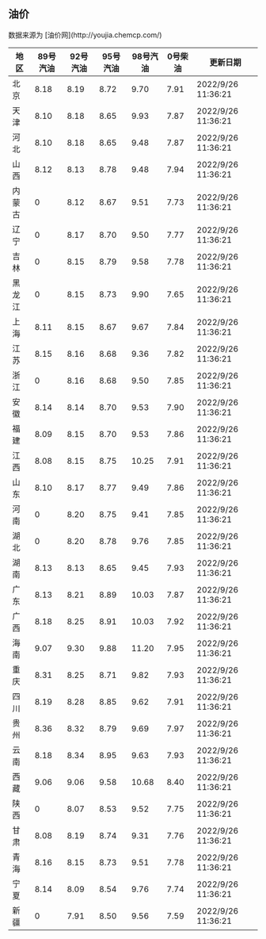
<!DOCTYPE html>
<html lang="zh-cn">
<head>
<link href="https://cdn.jsdelivr.net/gh/RookieFanzk/link/github.css" rel="stylesheet">
</head>

<body>
<h2>油价</h2>
<p>数据来源为 [油价网](http://youjia.chemcp.com/) </p>
<table>
<thead>
<tr>
<th>地区</th>
<th>89号汽油</th>
<th>92号汽油</th>
<th>95号汽油</th>
<th>98号汽油</th>
<th>0号柴油</th>
<th>更新日期</th>
</tr>
</thead>
<tbody>
<tr>
<td>北京</td>
<td>8.18</td>
<td>8.19</td>
<td>8.72</td>
<td>9.70</td>
<td>7.91</td>
<td>2022/9/26 11:36:21</td>
</tr>
<tr>
<td>天津</td>
<td>8.10</td>
<td>8.18</td>
<td>8.65</td>
<td>9.93</td>
<td>7.87</td>
<td>2022/9/26 11:36:21</td>
</tr>
<tr>
<td>河北</td>
<td>8.10</td>
<td>8.18</td>
<td>8.65</td>
<td>9.48</td>
<td>7.87</td>
<td>2022/9/26 11:36:21</td>
</tr>
<tr>
<td>山西</td>
<td>8.12</td>
<td>8.13</td>
<td>8.78</td>
<td>9.48</td>
<td>7.94</td>
<td>2022/9/26 11:36:21</td>
</tr>
<tr>
<td>内蒙古</td>
<td>0</td>
<td>8.12</td>
<td>8.67</td>
<td>9.51</td>
<td>7.73</td>
<td>2022/9/26 11:36:21</td>
</tr>
<tr>
<td>辽宁</td>
<td>0</td>
<td>8.17</td>
<td>8.70</td>
<td>9.50</td>
<td>7.77</td>
<td>2022/9/26 11:36:21</td>
</tr>
<tr>
<td>吉林</td>
<td>0</td>
<td>8.15</td>
<td>8.79</td>
<td>9.58</td>
<td>7.78</td>
<td>2022/9/26 11:36:21</td>
</tr>
<tr>
<td>黑龙江</td>
<td>0</td>
<td>8.15</td>
<td>8.73</td>
<td>9.90</td>
<td>7.65</td>
<td>2022/9/26 11:36:21</td>
</tr>
<tr>
<td>上海</td>
<td>8.11</td>
<td>8.15</td>
<td>8.67</td>
<td>9.67</td>
<td>7.84</td>
<td>2022/9/26 11:36:21</td>
</tr>
<tr>
<td>江苏</td>
<td>8.15</td>
<td>8.16</td>
<td>8.68</td>
<td>9.36</td>
<td>7.82</td>
<td>2022/9/26 11:36:21</td>
</tr>
<tr>
<td>浙江</td>
<td>0</td>
<td>8.16</td>
<td>8.68</td>
<td>9.50</td>
<td>7.85</td>
<td>2022/9/26 11:36:21</td>
</tr>
<tr>
<td>安徽</td>
<td>8.14</td>
<td>8.14</td>
<td>8.70</td>
<td>9.53</td>
<td>7.90</td>
<td>2022/9/26 11:36:21</td>
</tr>
<tr>
<td>福建</td>
<td>8.09</td>
<td>8.15</td>
<td>8.70</td>
<td>9.53</td>
<td>7.86</td>
<td>2022/9/26 11:36:21</td>
</tr>
<tr>
<td>江西</td>
<td>8.08</td>
<td>8.15</td>
<td>8.75</td>
<td>10.25</td>
<td>7.91</td>
<td>2022/9/26 11:36:21</td>
</tr>
<tr>
<td>山东</td>
<td>8.10</td>
<td>8.17</td>
<td>8.77</td>
<td>9.49</td>
<td>7.86</td>
<td>2022/9/26 11:36:21</td>
</tr>
<tr>
<td>河南</td>
<td>0</td>
<td>8.20</td>
<td>8.75</td>
<td>9.41</td>
<td>7.85</td>
<td>2022/9/26 11:36:21</td>
</tr>
<tr>
<td>湖北</td>
<td>0</td>
<td>8.20</td>
<td>8.78</td>
<td>9.76</td>
<td>7.85</td>
<td>2022/9/26 11:36:21</td>
</tr>
<tr>
<td>湖南</td>
<td>8.13</td>
<td>8.13</td>
<td>8.65</td>
<td>9.45</td>
<td>7.93</td>
<td>2022/9/26 11:36:21</td>
</tr>
<tr>
<td>广东</td>
<td>8.13</td>
<td>8.21</td>
<td>8.89</td>
<td>10.03</td>
<td>7.87</td>
<td>2022/9/26 11:36:21</td>
</tr>
<tr>
<td>广西</td>
<td>8.18</td>
<td>8.25</td>
<td>8.91</td>
<td>10.03</td>
<td>7.92</td>
<td>2022/9/26 11:36:21</td>
</tr>
<tr>
<td>海南</td>
<td>9.07</td>
<td>9.30</td>
<td>9.88</td>
<td>11.20</td>
<td>7.95</td>
<td>2022/9/26 11:36:21</td>
</tr>
<tr>
<td>重庆</td>
<td>8.31</td>
<td>8.25</td>
<td>8.71</td>
<td>9.82</td>
<td>7.93</td>
<td>2022/9/26 11:36:21</td>
</tr>
<tr>
<td>四川</td>
<td>8.19</td>
<td>8.28</td>
<td>8.85</td>
<td>9.62</td>
<td>7.91</td>
<td>2022/9/26 11:36:21</td>
</tr>
<tr>
<td>贵州</td>
<td>8.36</td>
<td>8.32</td>
<td>8.79</td>
<td>9.69</td>
<td>7.97</td>
<td>2022/9/26 11:36:21</td>
</tr>
<tr>
<td>云南</td>
<td>8.18</td>
<td>8.34</td>
<td>8.95</td>
<td>9.63</td>
<td>7.93</td>
<td>2022/9/26 11:36:21</td>
</tr>
<tr>
<td>西藏</td>
<td>9.06</td>
<td>9.06</td>
<td>9.58</td>
<td>10.68</td>
<td>8.40</td>
<td>2022/9/26 11:36:21</td>
</tr>
<tr>
<td>陕西</td>
<td>0</td>
<td>8.07</td>
<td>8.53</td>
<td>9.52</td>
<td>7.75</td>
<td>2022/9/26 11:36:21</td>
</tr>
<tr>
<td>甘肃</td>
<td>8.08</td>
<td>8.19</td>
<td>8.74</td>
<td>9.31</td>
<td>7.76</td>
<td>2022/9/26 11:36:21</td>
</tr>
<tr>
<td>青海</td>
<td>8.16</td>
<td>8.15</td>
<td>8.73</td>
<td>9.51</td>
<td>7.78</td>
<td>2022/9/26 11:36:21</td>
</tr>
<tr>
<td>宁夏</td>
<td>8.14</td>
<td>8.09</td>
<td>8.54</td>
<td>9.76</td>
<td>7.74</td>
<td>2022/9/26 11:36:21</td>
</tr>
<tr>
<td>新疆</td>
<td>0</td>
<td>7.91</td>
<td>8.50</td>
<td>9.56</td>
<td>7.59</td>
<td>2022/9/26 11:36:21</td>
</tr>
</tbody>
</table>
</body>
</html>
